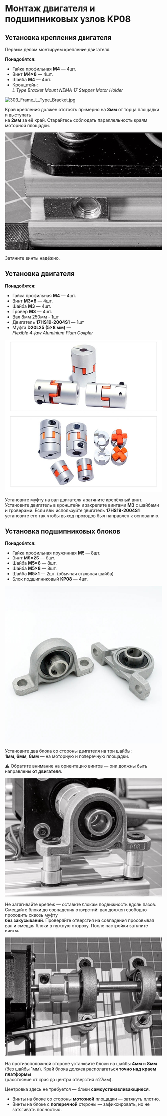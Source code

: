 # Монтаж двигателя и подшипниковых узлов KP08

## Установка крепления двигателя

Первым делом монтируем крепление двигателя.

**Понадобятся:**

- Гайка профильная **M4** — 4шт.  
- Винт **M4×8** — 4шт.  
- Шайба **M4** — 4шт.  
- Кронштейн:  
  *L Type Bracket Mount NEMA 17 Stepper Motor Holder*

![303_Frame_L_Type_Bracket.jpg](img/303_Frame_L_Type_Bracket.jpg)

Край крепления должен отстоять примерно на **3мм** от торца площадки и выступать  
на **2мм** за её край. Старайтесь соблюдать параллельность краям моторной площадки.

![304_L_Type_Mount_R5B4659.jpg](img/304_L_Type_Mount_R5B4659.jpg)

Затяните винты надёжно.

## Установка двигателя

**Понадобятся:**

- Гайка профильная **M4** — 4шт.  
- Винт **M3×8** — 4шт.  
- Шайба **M3** — 4шт.  
- Гровер **M3** — 4шт.  
- Вал 8мм 250мм - 1шт
- Двигатель **17HS19-2004S1** — 1шт.  
- Муфта **D20L25 (5×8 мм)** —  
  *Flexible 4-jaw Aluminium Plum Coupler*

![304_ Flexible Coupler.jpg](img/304_%20Flexible%20Coupler.jpg)

Установите муфту на вал двигателя и затяните крепёжный винт.  
Установите двигатель в кронштейн и закрепите винтами **M3** с шайбами и гроверами.
Если ввы используйте двигатель **17HS19-2004S1** установите его так чтобы выход
проводов был направлен к основанию.

## Установка подшипниковых блоков

**Понадобятся:**

- Гайка профильная пружинная **M5** — 8шт.  
- Винт **M5×25** — 8шт.  
- Шайба **M5×6** — 8шт.  
- Шайба **M5×8** — 8шт.  
- Шайба **M5×1** — 2шт. (обычная стальная шайба)  
- Блок подшипниковый **KP08** — 4шт.

![304_KP08.jpg](img/304_KP08.jpg)

Установите два блока со стороны двигателя на три шайбы:  
**1мм**, **6мм**, **8мм** — на моторную и поперечную площадки.

⚠️ Обратите внимание на ориентацию винтов — они должны быть направлены **от двигателя**.

![304_Motor_KP_08_R5B4655.jpg](img/304_Motor_KP_08_R5B4655.jpg)

Не затягивайте крепёж — оставьте блокам подвижность вдоль пазов.  
Смещайте блоки до совпадения отверстий: вал должен свободно проходить сквозь муфту  
**без закусываний**. Проверяйте отверстия на совпадения просовывая вал и смещая блоки 
в нужную сторону. После настройки затяните винты.

![304_Motor_ShaftSetup_R5B4654.jpg](img/304_Motor_ShaftSetup_R5B4654.jpg)

На противоположной стороне установите блоки на шайбы **4мм** и **8мм**  
(без шайбы 1мм). Край блока должен располагаться **точно над краем платформы**  
(расстояние от края до центра отверстия ≈27мм).

Центровка здесь не требуется — блоки **самоустанавливающиеся**.

- Винты на блоке со стороны **моторной** площадки — затянуть плотно.
- Винты на блоке с **поперечной** стороны — зафиксировать, но не затягивать полностью.





